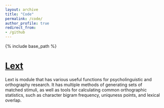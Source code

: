 ```yaml
---
layout: archive
title: "Code"
permalink: /code/
author_profile: true
redirect_from:
- /github
---
```


  

{% include base_path %}

  
# [Lext](https://github.com/tovahs/lext)
Lext is module that has various useful functions for psycholinguistic and orthography research. It has multiple methods of generating sets of matched stimuli, as well as tools for calculating common orthographic statistics, such as character bigram frequency, uniquness points, and lexical overlap.
